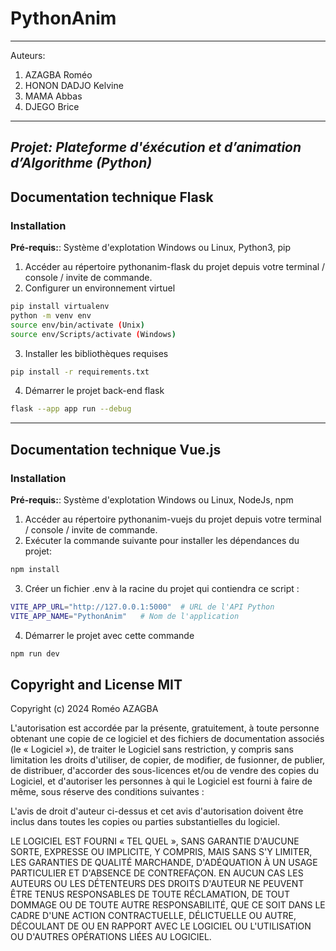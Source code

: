 # PythonAnim

---

Auteurs:

1. AZAGBA Roméo
2. HONON DADJO Kelvine
3. MAMA Abbas
4. DJEGO Brice

---

## _Projet: Plateforme d'éxécution et d’animation d’Algorithme (Python)_

## Documentation technique Flask

### Installation

**Pré-requis:**: Système d'explotation Windows ou Linux, Python3, pip

1. Accéder au répertoire pythonanim-flask du projet depuis votre terminal / console / invite de commande.
2. Configurer un environnement virtuel

```bash
pip install virtualenv
python -m venv env
source env/bin/activate (Unix)
source env/Scripts/activate (Windows)
```

3. Installer les bibliothèques requises

```bash
pip install -r requirements.txt
```

4. Démarrer le projet back-end flask

```bash
flask --app app run --debug
```

---

## Documentation technique Vue.js

### Installation

**Pré-requis:**: Système d'explotation Windows ou Linux, NodeJs, npm

1. Accéder au répertoire pythonanim-vuejs du projet depuis votre terminal / console / invite de commande.
2. Exécuter la commande suivante pour installer les dépendances du projet:

```bash
npm install
```

3. Créer un fichier .env à la racine du projet qui contiendra ce script :

```bash
VITE_APP_URL="http://127.0.0.1:5000"  # URL de l'API Python
VITE_APP_NAME="PythonAnim"   # Nom de l'application
```

4. Démarrer le projet avec cette commande

```bash
npm run dev
```

## Copyright and License MIT

Copyright (c) 2024 Roméo AZAGBA

L'autorisation est accordée par la présente, gratuitement, à toute personne obtenant une copie de ce logiciel et des fichiers de documentation associés (le « Logiciel »), de traiter le Logiciel sans restriction, y compris sans limitation les droits d'utiliser, de copier, de modifier, de fusionner, de publier, de distribuer, d'accorder des sous-licences et/ou de vendre des copies du Logiciel, et d'autoriser les personnes à qui le Logiciel est fourni à faire de même, sous réserve des conditions suivantes :

L'avis de droit d'auteur ci-dessus et cet avis d'autorisation doivent être inclus dans toutes les copies ou parties substantielles du logiciel.

LE LOGICIEL EST FOURNI « TEL QUEL », SANS GARANTIE D'AUCUNE SORTE, EXPRESSE OU IMPLICITE, Y COMPRIS, MAIS SANS S'Y LIMITER, LES GARANTIES DE QUALITÉ MARCHANDE, D'ADÉQUATION À UN USAGE PARTICULIER ET D'ABSENCE DE CONTREFAÇON. EN AUCUN CAS LES AUTEURS OU LES DÉTENTEURS DES DROITS D'AUTEUR NE PEUVENT ÊTRE TENUS RESPONSABLES DE TOUTE RÉCLAMATION, DE TOUT DOMMAGE OU DE TOUTE AUTRE RESPONSABILITÉ, QUE CE SOIT DANS LE CADRE D'UNE ACTION CONTRACTUELLE, DÉLICTUELLE OU AUTRE, DÉCOULANT DE OU EN RAPPORT AVEC LE LOGICIEL OU L'UTILISATION OU D'AUTRES OPÉRATIONS LIÉES AU LOGICIEL.
